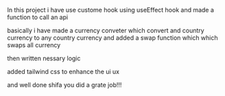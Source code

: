 In this project i have use custome hook using useEffect hook and made a function to call an api 

basically i have made a currency conveter which convert and country currency to any country currency
and added a swap function which which swaps all currency 

then written nessary logic 

added tailwind css to enhance the ui ux 

and well done shifa you did a grate job!!!
